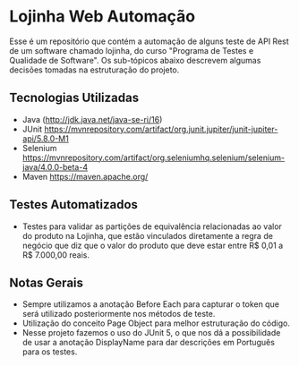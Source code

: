 # Lojinha Web Automação
Esse é um repositório que contém a automação de alguns teste de API Rest de  um software chamado lojinha, do curso "Programa de Testes e Qualidade de Software". Os sub-tópicos abaixo descrevem algumas decisões tomadas na estruturação do projeto.

## Tecnologias Utilizadas

 - Java
(http://jdk.java.net/java-se-ri/16)
 - JUnit
 https://mvnrepository.com/artifact/org.junit.jupiter/junit-jupiter-api/5.8.0-M1
 - Selenium
https://mvnrepository.com/artifact/org.seleniumhq.selenium/selenium-java/4.0.0-beta-4
 - Maven
https://maven.apache.org/

## Testes Automatizados

 - Testes para validar as partições de equivalência relacionadas ao valor do produto na Lojinha, que estão vinculados diretamente a regra de negócio que diz que o valor do produto que deve estar entre R$ 0,01 a R$ 7.000,00 reais.

## Notas Gerais

 - Sempre utilizamos a anotação Before Each para capturar o token que será utilizado posteriormente nos métodos de teste.
 - Utilização do conceito Page Object para melhor estruturação do código.
 - Nesse projeto fazemos o uso do JUnit 5, o que nos dá a possibilidade de usar a anotação DisplayName para dar descrições em Português para os testes.
